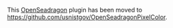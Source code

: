 This [OpenSeadragon](http://openseadragon.github.io/) plugin has been moved to https://github.com/usnistgov/OpenSeadragonPixelColor.
